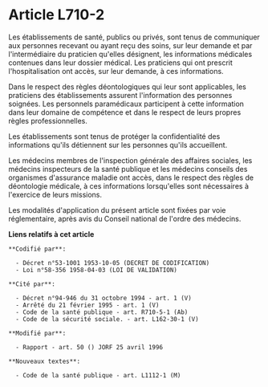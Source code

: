 # Article L710-2

Les établissements de santé, publics ou privés, sont tenus de communiquer aux personnes recevant ou ayant reçu des soins, sur
leur demande et par l'intermédiaire du praticien qu'elles désignent, les informations médicales contenues dans leur dossier
médical. Les praticiens qui ont prescrit l'hospitalisation ont accès, sur leur demande, à ces informations.

Dans le respect des règles déontologiques qui leur sont applicables, les praticiens des établissements assurent l'information
des personnes soignées. Les personnels paramédicaux participent à cette information dans leur domaine de compétence et dans
le respect de leurs propres règles professionnelles.

Les établissements sont tenus de protéger la confidentialité des informations qu'ils détiennent sur les personnes qu'ils
accueillent.

Les médecins membres de l'inspection générale des affaires sociales, les médecins inspecteurs de la santé publique et les
médecins conseils des organismes d'assurance maladie ont accès, dans le respect des règles de déontologie médicale, à ces
informations lorsqu'elles sont nécessaires à l'exercice de leurs missions.

Les modalités d'application du présent article sont fixées par voie réglementaire, après avis du Conseil national de l'ordre
des médecins.

**Liens relatifs à cet article**

	**Codifié par**:

	  - Décret n°53-1001 1953-10-05 (DECRET DE CODIFICATION)
	  - Loi n°58-356 1958-04-03 (LOI DE VALIDATION)

	**Cité par**:

	  - Décret n°94-946 du 31 octobre 1994 - art. 1 (V)
	  - Arrêté du 21 février 1995 - art. 1 (V)
	  - Code de la santé publique - art. R710-5-1 (Ab)
	  - Code de la sécurité sociale. - art. L162-30-1 (V)

	**Modifié par**:

	  - Rapport - art. 50 () JORF 25 avril 1996

	**Nouveaux textes**:

	  - Code de la santé publique - art. L1112-1 (M)
